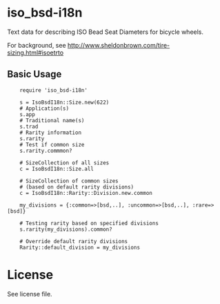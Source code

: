 # iso_bsd-i18n

Text data for describing ISO Bead Seat Diameters for bicycle wheels.

For background, see
http://www.sheldonbrown.com/tire-sizing.html#isoetrto

## Basic Usage

        require 'iso_bsd-i18n'
        
        s = IsoBsdI18n::Size.new(622)
        # Application(s)
        s.app
        # Traditional name(s)
        s.trad
        # Rarity information
        s.rarity
        # Test if common size
        s.rarity.commmon?
                
        # SizeCollection of all sizes
        c = IsoBsdI18n::Size.all

        # SizeCollection of common sizes
        # (based on default rarity divisions)
        c = IsoBsdI18n::Rarity::Division.new.common

        my_divisions = {:common=>[bsd,..], :uncommon=>[bsd,..], :rare=>[bsd]}
        
        # Testing rarity based on specified divisions
        s.rarity(my_divisions).common?
        
        # Override default rarity divisions
        Rarity::default_division = my_divisions

# License

See license file.


